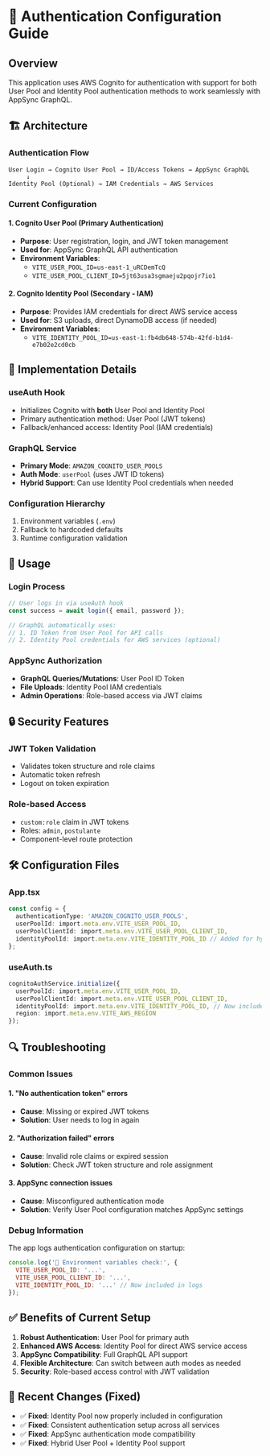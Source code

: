 # 🔐 Authentication Configuration Guide

## Overview
This application uses AWS Cognito for authentication with support for both User Pool and Identity Pool authentication methods to work seamlessly with AppSync GraphQL.

## 🏗️ Architecture

### Authentication Flow
```
User Login → Cognito User Pool → ID/Access Tokens → AppSync GraphQL
     ↓
Identity Pool (Optional) → IAM Credentials → AWS Services
```

### Current Configuration

#### 1. **Cognito User Pool** (Primary Authentication)
- **Purpose**: User registration, login, and JWT token management
- **Used for**: AppSync GraphQL API authentication
- **Environment Variables**:
  - `VITE_USER_POOL_ID=us-east-1_uRCDemTcQ`
  - `VITE_USER_POOL_CLIENT_ID=5jt63usa3sgmaeju2pqojr7io1`

#### 2. **Cognito Identity Pool** (Secondary - IAM)
- **Purpose**: Provides IAM credentials for direct AWS service access
- **Used for**: S3 uploads, direct DynamoDB access (if needed)
- **Environment Variables**:
  - `VITE_IDENTITY_POOL_ID=us-east-1:fb4db648-574b-42fd-b1d4-e7b02e2cd0cb`

## 🔧 Implementation Details

### useAuth Hook
- Initializes Cognito with **both** User Pool and Identity Pool
- Primary authentication method: User Pool (JWT tokens)
- Fallback/enhanced access: Identity Pool (IAM credentials)

### GraphQL Service
- **Primary Mode**: `AMAZON_COGNITO_USER_POOLS`
- **Auth Mode**: `userPool` (uses JWT ID tokens)
- **Hybrid Support**: Can use Identity Pool credentials when needed

### Configuration Hierarchy
1. Environment variables (`.env`)
2. Fallback to hardcoded defaults
3. Runtime configuration validation

## 🚀 Usage

### Login Process
```typescript
// User logs in via useAuth hook
const success = await login({ email, password });

// GraphQL automatically uses:
// 1. ID Token from User Pool for API calls
// 2. Identity Pool credentials for AWS services (optional)
```

### AppSync Authorization
- **GraphQL Queries/Mutations**: User Pool ID Token
- **File Uploads**: Identity Pool IAM credentials
- **Admin Operations**: Role-based access via JWT claims

## 🔒 Security Features

### JWT Token Validation
- Validates token structure and role claims
- Automatic token refresh
- Logout on token expiration

### Role-based Access
- `custom:role` claim in JWT tokens
- Roles: `admin`, `postulante`
- Component-level route protection

## 🛠️ Configuration Files

### App.tsx
```typescript
const config = {
  authenticationType: 'AMAZON_COGNITO_USER_POOLS',
  userPoolId: import.meta.env.VITE_USER_POOL_ID,
  userPoolClientId: import.meta.env.VITE_USER_POOL_CLIENT_ID,
  identityPoolId: import.meta.env.VITE_IDENTITY_POOL_ID // Added for hybrid support
};
```

### useAuth.ts
```typescript
cognitoAuthService.initialize({
  userPoolId: import.meta.env.VITE_USER_POOL_ID,
  userPoolClientId: import.meta.env.VITE_USER_POOL_CLIENT_ID,
  identityPoolId: import.meta.env.VITE_IDENTITY_POOL_ID, // Now included
  region: import.meta.env.VITE_AWS_REGION
});
```

## 🔍 Troubleshooting

### Common Issues

#### 1. "No authentication token" errors
- **Cause**: Missing or expired JWT tokens
- **Solution**: User needs to log in again

#### 2. "Authorization failed" errors
- **Cause**: Invalid role claims or expired session
- **Solution**: Check JWT token structure and role assignment

#### 3. AppSync connection issues
- **Cause**: Misconfigured authentication mode
- **Solution**: Verify User Pool configuration matches AppSync settings

### Debug Information
The app logs authentication configuration on startup:
```javascript
console.log('🔧 Environment variables check:', {
  VITE_USER_POOL_ID: '...',
  VITE_USER_POOL_CLIENT_ID: '...',
  VITE_IDENTITY_POOL_ID: '...' // Now included in logs
});
```

## ✅ Benefits of Current Setup

1. **Robust Authentication**: User Pool for primary auth
2. **Enhanced AWS Access**: Identity Pool for direct AWS service access
3. **AppSync Compatibility**: Full GraphQL API support
4. **Flexible Architecture**: Can switch between auth modes as needed
5. **Security**: Role-based access control with JWT validation

## 🔄 Recent Changes (Fixed)

- ✅ **Fixed**: Identity Pool now properly included in configuration
- ✅ **Fixed**: Consistent authentication setup across all services
- ✅ **Fixed**: AppSync authentication mode compatibility
- ✅ **Fixed**: Hybrid User Pool + Identity Pool support
